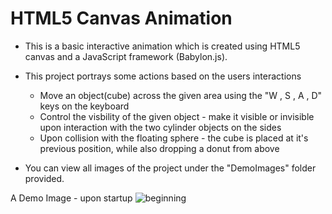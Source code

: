 # HTML5 Canvas Animation
- This is a basic interactive animation which is created using HTML5 canvas and a JavaScript framework (Babylon.js).
- This project portrays some actions based on the users interactions
  - Move an object(cube) across the given area using the "W , S , A , D" keys on the keyboard
  - Control the visbility of the given object - make it visible or invisible upon interaction with the two cylinder objects on the sides
  - Upon collision with the floating sphere - the cube is placed at it's previous position, while also dropping a donut from above
      
- You can view all images of the project under the "DemoImages" folder provided. 

A Demo Image - upon startup 
![beginning](https://github.com/EshaRaicar/Multimedia-and-Animation/assets/107826151/c20e03d3-8354-4875-93a1-e0ef5f124e04)

